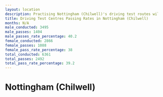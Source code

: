 ```yaml
---
layout: location
description: Practising Nottingham (Chilwell)'s driving test routes will help you become more confident in your gear-changing abilities.
title: Driving Test Centres Passing Rates in Nottingham (Chilwell)
months: N/A
male_conducted: 3495
male_passes: 1404
male_passes_rate_percentage: 40.2
female_conducted: 2866
female_passes: 1088
female_pass_rate_percentage: 38
total_conducted: 6361
total_passes: 2492
total_pass_rate_percentage: 39.2
---
```


# Nottingham (Chilwell)
